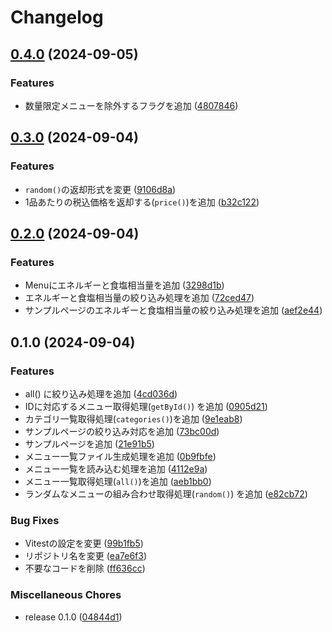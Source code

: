 # Changelog

## [0.4.0](https://github.com/ryohidaka/toriki-js/compare/v0.3.0...v0.4.0) (2024-09-05)


### Features

* 数量限定メニューを除外するフラグを追加 ([4807846](https://github.com/ryohidaka/toriki-js/commit/480784637948d5b73412aa27388f17f5c2f13f92))

## [0.3.0](https://github.com/ryohidaka/toriki-js/compare/v0.2.0...v0.3.0) (2024-09-04)


### Features

* `random()`の返却形式を変更 ([9106d8a](https://github.com/ryohidaka/toriki-js/commit/9106d8ac4de2b10dcf9a128d8a2c4da4dbd0c1c0))
* 1品あたりの税込価格を返却する(`price()`)を追加 ([b32c122](https://github.com/ryohidaka/toriki-js/commit/b32c122cb7cf3b662cacca459be9366f476ea4b1))

## [0.2.0](https://github.com/ryohidaka/toriki-js/compare/v0.1.0...v0.2.0) (2024-09-04)


### Features

* Menuにエネルギーと食塩相当量を追加 ([3298d1b](https://github.com/ryohidaka/toriki-js/commit/3298d1b169bf8ba521d340a05c47088a1127aa23))
* エネルギーと食塩相当量の絞り込み処理を追加 ([72ced47](https://github.com/ryohidaka/toriki-js/commit/72ced47f8c4adcde1893024b217855b21a0f9135))
* サンプルページのエネルギーと食塩相当量の絞り込み処理を追加 ([aef2e44](https://github.com/ryohidaka/toriki-js/commit/aef2e44b10f1bdf2cd2df77cf2cbe08b365f790d))

## 0.1.0 (2024-09-04)


### Features

* all() に絞り込み処理を追加 ([4cd036d](https://github.com/ryohidaka/toriki-js/commit/4cd036df72796ed821ada3e9c8d77729eca48afb))
* IDに対応するメニュー取得処理(`getById()`) を追加 ([0905d21](https://github.com/ryohidaka/toriki-js/commit/0905d21e61150568cdd58bda9bb4033d7b6b0031))
* カテゴリ一覧取得処理(`categories()`)を追加 ([9e1eab8](https://github.com/ryohidaka/toriki-js/commit/9e1eab82ecc496f0aedb2f5c3ef7a3e779ac2796))
* サンプルページの絞り込み対応を追加 ([73bc00d](https://github.com/ryohidaka/toriki-js/commit/73bc00dd4ed7f7b0135c26f39d17c487b92da19e))
* サンプルページを追加 ([21e91b5](https://github.com/ryohidaka/toriki-js/commit/21e91b5d6b8fbfc91fa77295ee456109202658ad))
* メニュー一覧ファイル生成処理を追加 ([0b9fbfe](https://github.com/ryohidaka/toriki-js/commit/0b9fbfe6a297c2893b92a5ae77de7fb01dad5f85))
* メニュー一覧を読み込む処理を追加 ([4112e9a](https://github.com/ryohidaka/toriki-js/commit/4112e9a034103fbedc54661abd00be8933449cf6))
* メニュー一覧取得処理(`all()`)を追加 ([aeb1bb0](https://github.com/ryohidaka/toriki-js/commit/aeb1bb0bea6566ecef6352702b8cc5165671e6cb))
* ランダムなメニューの組み合わせ取得処理(`random()`) を追加 ([e82cb72](https://github.com/ryohidaka/toriki-js/commit/e82cb72c4108c0f07ecd50465b5443c1e0cca569))


### Bug Fixes

* Vitestの設定を変更 ([99b1fb5](https://github.com/ryohidaka/toriki-js/commit/99b1fb52c35d96a526d5c442d605a78327f1f04f))
* リポジトリ名を変更 ([ea7e6f3](https://github.com/ryohidaka/toriki-js/commit/ea7e6f3cc0065282ee4758b75c92e6f3b72b7d9b))
* 不要なコードを削除 ([ff636cc](https://github.com/ryohidaka/toriki-js/commit/ff636ccb3eba56affac30ee59c929b71409c04f2))


### Miscellaneous Chores

* release 0.1.0 ([04844d1](https://github.com/ryohidaka/toriki-js/commit/04844d1db0a7787102c42dd56c0719ac60525a2f))
